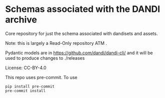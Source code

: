 # Schemas associated with the DANDI archive

Core repository for just the schema associated with dandisets and assets.

Note: this is largely a Read-Only repository ATM .

Pydantic models are in https://github.com/dandi/dandi-cli/ and it will be
used to produce changes to ./releases

License: CC-BY-4.0

This repo uses pre-commit. To use

```
pip install pre-commit
pre-commit install
```
